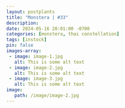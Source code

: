 ```yaml
---
layout: postplants
title: "Monstera | #33"
description: 
date: 2024-05-16 20:01:00 -0700
categories: [monstera, thai constellation]
tags: [instock]
pin: false
images-array:
 - image: image-1.jpg
   alt: This is some alt text
 - image: image-2.jpg
   alt: This is some alt text
 - image: image-3.jpg
   alt: This is some alt text
image: 
   path: /image/image-2.jpg
---
```

